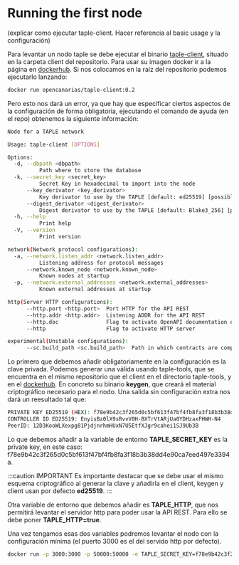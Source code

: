 # Running the first node

(explicar como ejecutar taple-client. Hacer referencia al basic usage y la configuración)

Para levantar un nodo taple se debe ejecutar el binario [taple-client](https://github.com/opencanarias/taple-client), situado en la carpeta client del repositorio. Para usar su imagen docker ir a la página en [dockerhub](https://hub.docker.com/r/opencanarias/taple-client). Si nos colocamos en la raíz del repositorio podemos ejecutarlo lanzando:

```bash
docker run opencanarias/taple-client:0.2
```

Pero esto nos dará un error, ya que hay que especificar ciertos aspectos de la configuración de forma obligatoria, ejecutando el comando de ayuda (en el repo) obtenemos la siguiente información:

```bash
Node for a TAPLE network

Usage: taple-client [OPTIONS]

Options:
  -d, --dbpath <dbpath>
          Path where to store the database
  -k, --secret_key <secret_key>
          Secret Key in hexadecimal to import into the node
      --key_derivator <key_derivator>
          Key derivator to use by the TAPLE [default: ed25519] [possible values: ed25519, secp256k1]
      --digest_derivator <digest_derivator>
          Digest derivator to use by the TAPLE [default: Blake3_256] [possible values: Blake3_256, Blake3_512, SHA2_256, SHA2_512, SHA3_256, SHA3_512]
  -h, --help
          Print help
  -V, --version
          Print version

network(Network protocol configurations):
  -a, --network.listen_addr <network.listen_addr>
          Listening address for protocol messages
      --network.known_node <network.known_node>
          Known nodes at startup
  -p, --network.external_addresses <network.external_addresses>
          Known external addresses at startup

http(Server HTTP configurations):
      --http.port <http.port>  Port HTTP for the API REST
      --http.addr <http.addr>  Listening ADDR for the API REST
      --http.doc               Flag to activate OpenAPI documentation endpoint 
      --http                   Flag to activate HTTP server

experimental(Unstable configurations):
      --sc.build_path <sc.build_path>  Path in which contracts are compiled
```

Lo primero que debemos añadir obligatoriamente en la configuración es la clave privada. Podemos generar una válida usando taple-tools, que se encuentra en el mismo repositorio que el client en el directorio taple-tools, y en el [dockerhub](https://hub.docker.com/r/opencanarias/taple-tools). En concreto su binario **keygen**, que creará el material criptográfico necesario para el nodo. Una salida sin configuración extra nos dará un reesultado tal que:

```bash
PRIVATE KEY ED25519 (HEX): f78e9b42c3f265d0c5bf613f47bf4fb8fa3f18b3b38dd4e90ca7eed497e3394a
CONTROLLER ID ED25519: EnyisBz0lX9sRvvV0H-BXTrVtARjUa0YDHzaxFHWH-N4
PeerID: 12D3KooWLXexpg81PjdjnrhmHUxN7U5EtfXJgr9cahei1SJ9Ub3B
```

Lo que debemos añadir a la variable de entorno **TAPLE_SECRET_KEY** es la private key, en este caso: f78e9b42c3f265d0c5bf613f47bf4fb8fa3f18b3b38dd4e90ca7eed497e3394a.

:::caution IMPORTANT
Es importante destacar que se debe usar el mismo esquema criptográfico al generar la clave y añadirla en el client, keygen y client usan por defecto **ed25519**.
:::

Otra variable de entorno que debemos añadir es **TAPLE_HTTP**, que nos permitirá levantar el servidor http para poder usar la API REST. Para ello se debe poner **TAPLE_HTTP=true**.

Una vez tengamos esas dos variables podremos levantar el nodo con la configuración mínima (el puerto 3000 es el del servido http por defecto).

```bash
docker run -p 3000:3000 -p 50000:50000 -e TAPLE_SECRET_KEY=f78e9b42c3f265d0c5bf613f47bf4fb8fa3f18b3b38dd4e90ca7eed497e3394a -e TAPLE_HTTP=true opencanarias/taple-client:0.2 -e TAPLE_NETWORK_LISTEN_ADDR=/ip4/0.0.0.0/tcp/50000
```
